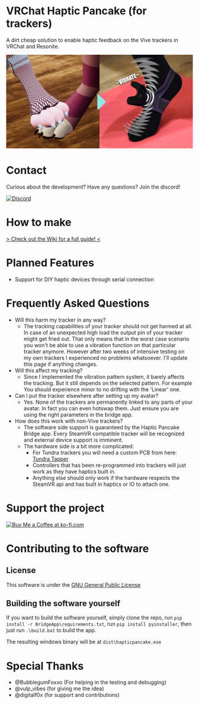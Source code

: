 # VRChat Haptic Pancake (for trackers)
A dirt cheap solution to enable haptic feedback on the Vive trackers in VRChat and Resonite.

[<img src="Images/promo.png">](https://youtu.be/c1JQpJwJ7_c)

# Contact

Curious about the development? Have any questions? Join the discord!

[![Discord](https://img.shields.io/badge/Discord-7289DA?style=for-the-badge&logo=discord&logoColor=white)](https://discord.gg/DEWbQHqbRS)

# How to make
[> Check out the Wiki for a full guide! <](https://github.com/Z4urce/VRC-Haptic-Pancake/wiki)

# Planned Features
- Support for DIY haptic devices through serial connection

# Frequently Asked Questions
- Will this harm my tracker in any way?
   - The tracking capabilities of your tracker should not get harmed at all. In case of an unexpected high load the output pin of your tracker might get fried out. That only means that in the worst case scenario you won't be able to use a vibration function on that particular tracker anymore. However after two weeks of intensive testing on my own trackers I experienced no problems whatsoever. I'll update this page if anything changes.
- Will this affect my tracking?
   - Since I implemented the vibration pattern system, it barely affects the tracking. But it still depends on the selected pattern. For example You should experience minor to no drifting with the 'Linear' one.
- Can I put the tracker elsewhere after setting up my avatar?
   - Yes. None of the trackers are permanently linked to any parts of your avatar. In fact you can even hotswap them. Just ensure you are using the right parameters in the bridge app. 
- How does this work with non-Vive trackers?
   - The software side support is guaranteed by the Haptic Pancake Bridge app. Every SteamVR compatible tracker will be recognized and external device support is imminent.
   - The hardware side is a bit more complicated:
       - For Tundra trackers you will need a custom PCB from here: [Tundra Tapper](https://github.com/nkotech/Tundra-Tapper)
       - Controllers that has been re-programmed into trackers will just work as they have haptics built in.
       - Anything else should only work if the hardware respects the SteamVR api and has built in haptics or IO to attach one.

# Support the project
<a href='https://ko-fi.com/Z4urce' target='_blank'><img height='35' style='border:0px;height:46px;' src='https://az743702.vo.msecnd.net/cdn/kofi3.png?v=0' border='0' alt='Buy Me a Coffee at ko-fi.com' />  </a>

# Contributing to the software

## License
This software is under the [GNU General Public License](LICENSE)

## Building the software yourself
If you want to build the software yourself, simply clone the repo, run `pip install -r BridgeApp\requirements.txt`, run `pip install pyinstaller`, then just run `.\build.bat` to build the app.  

The resulting windows binary will be at `dist\hapticpancake.exe`

# Special Thanks
- @BubblegumFoxxo (For helping in the testing and debugging)
- @vulp_vibes (for giving me the idea)
- @digitalf0x (for support and contributions)
